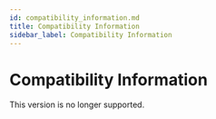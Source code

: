 ```yaml
---
id: compatibility_information.md
title: Compatibility Information
sidebar_label: Compatibility Information
---
```


# Compatibility Information

This version is no longer supported.